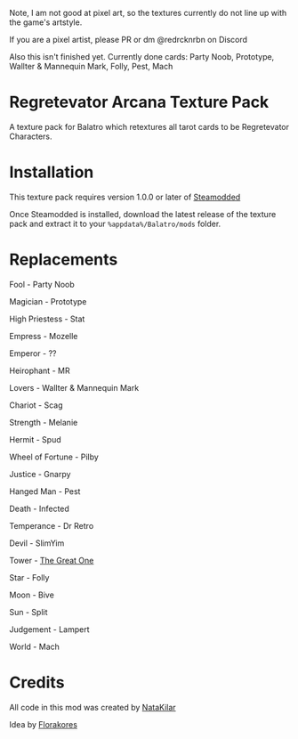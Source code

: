 Note, I am not good at pixel art, so the textures currently do not line up with the game's artstyle. 

If you are a pixel artist, please PR or dm @redrcknrbn on Discord

Also this isn't finished yet. Currently done cards: Party Noob, Prototype, Wallter & Mannequin Mark, Folly, Pest, Mach

# Regretevator Arcana Texture Pack
A texture pack for Balatro which retextures all tarot cards to be Regretevator Characters.

# Installation
This texture pack requires version 1.0.0 or later of [Steamodded](https://github.com/Steamodded/smods)

Once Steamodded is installed, download the latest release of the texture pack and extract it to your ``%appdata%/Balatro/mods`` folder.

# Replacements
Fool - Party Noob

Magician - Prototype

High Priestess - Stat

Empress - Mozelle

Emperor - ??

Heirophant - MR

Lovers - Wallter & Mannequin Mark

Chariot - Scag

Strength - Melanie

Hermit - Spud

Wheel of Fortune - Pilby

Justice - Gnarpy

Hanged Man - Pest

Death - Infected

Temperance - Dr Retro

Devil - SlimYim

Tower - [The Great One](https://regretevator.fandom.com/wiki/Minor_NPCs_and_Characters#"The_Great_One")

Star - Folly

Moon - Bive

Sun - Split

Judgement - Lampert

World - Mach

# Credits
All code in this mod was created by [NataKilar](https://github.com/NataKilar)

Idea by [Florakores](https://x.com/florakores/status/1879195692159406218)

